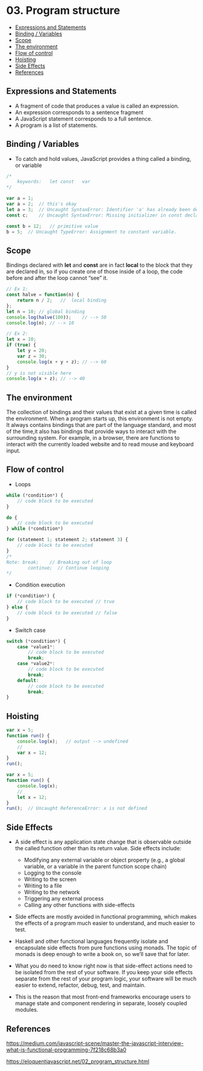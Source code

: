 # 03. Program structure

  - [Expressions and Statements](#expressions-and-statements)
  - [Binding / Variables](#binding--variables)
  - [Scope](#scope)
  - [The environment](#the-environment)
  - [Flow of control](#flow-of-control)
  - [Hoisting](#hoisting)
  - [Side Effects](#side-effects)
  - [References](#references)

## Expressions and Statements
-	A fragment of code that produces a value is called an expression.
-	An expression corresponds to a sentence fragment
-	A JavaScript statement corresponds to a full sentence.
-	A program is a list of statements.

## Binding / Variables
-	To catch and hold values, JavaScript provides a thing called a binding, or variable
```js
/*
    keywords:   let const   var
*/

var a = 1;
var a = 2;  // this's okay
let a = 3;  // Uncaught SyntaxError: Identifier 'a' has already been declared
const c;    // Uncaught SyntaxError: Missing initializer in const declaration

const b = 12;   // primitive value
b = 5;  // Uncaught TypeError: Assignment to constant variable.
```

## Scope
Bindings declared with **let** and **const** are in fact **local** to the block that they are declared in, so if you create one of those inside of a loop, the code before and after the loop cannot “see” it.
```js
// Ex 1:
const halve = function(n) {
    return n / 2;   //  local binding
};
let n = 10; // global binding
console.log(halve(100));    // --> 50
console.log(n); // --> 10

// Ex 2:
let x = 10;
if (true) {
    let y = 20;
    var z = 30;
    console.log(x + y + z); // --> 60
}
// y is not visible here
console.log(x + z); // --> 40
```

## The environment
The collection of bindings and their values that exist at a given time is called the environment. When a program starts up, this environment is not empty. It always contains bindings that are part of the language standard, and most of the time,it also has bindings that provide ways to interact with the surrounding system. For example, in a browser, there are functions to interact with the currently loaded website and to read mouse and keyboard input.

## Flow of control
-	Loops
```js
while (*condition*) {
    // code block to be executed
}

do {
    // code block to be executed
} while (*condition*) 

for (statement 1; statement 2; statement 3) {
    // code block to be executed
}
/*
Note: break;    // Breaking out of loop
        continue;  // Continue looping
*/
```

-	Condition execution
```js
if (*condition*) {
    // code block to be executed // true
} else {
    // code block to be executed // false
}
```

-	Switch case
```js
switch (*condition*) {
    case *value1*:
        // code block to be executed
        break;
    case *value2*:
        // code block to be executed
        break;
    default:
        // code block to be executed
        break;
}
```

## Hoisting
```js
var x = 5;
function run() {
    console.log(x);   // output --> undefined
    //
    var x = 12;
}
run();

var x = 5;
function run() {
    console.log(x);
    //
    let x = 12;
}
run();  // Uncaught ReferenceError: x is not defined
```

## Side Effects
-	A side effect is any application state change that is observable outside the called function other than its return value. Side effects include:
    -	Modifying any external variable or object property (e.g., a global variable, or a variable in the parent function scope chain)
    -	Logging to the console
    -	Writing to the screen
    -	Writing to a file
    -	Writing to the network
    -	Triggering any external process
    -	Calling any other functions with side-effects

-	Side effects are mostly avoided in functional programming, which makes the effects of a program much easier to understand, and much easier to test.

-	Haskell and other functional languages frequently isolate and encapsulate side effects from pure functions using monads. The topic of monads is deep enough to write a book on, so we’ll save that for later.

-	What you do need to know right now is that side-effect actions need to be isolated from the rest of your software. If you keep your side effects separate from the rest of your program logic, your software will be much easier to extend, refactor, debug, test, and maintain.

-	This is the reason that most front-end frameworks encourage users to manage state and component rendering in separate, loosely coupled modules.

## References
https://medium.com/javascript-scene/master-the-javascript-interview-what-is-functional-programming-7f218c68b3a0

https://eloquentjavascript.net/02_program_structure.html

